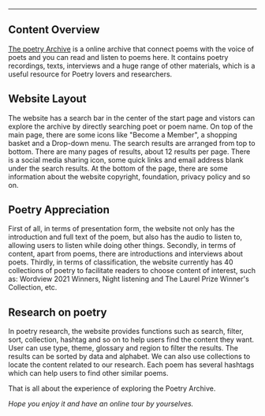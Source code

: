 ---
## Content Overview
[The poetry Archive](https://poetryarchive.org/) is a online archive that connect poems with the voice of poets and you can read and listen to poems here. It contains poetry recordings, texts, interviews and a huge range of other materials, which is a useful resource for Poetry lovers and researchers. 

## Website Layout

The website has a search bar in the center of the start page and vistors can explore the archive by directly searching poet or poem name. On top of the main page, there are some icons like "Become a Member", a shopping basket and a Drop-down menu. The search results are arranged from top to bottom. There are many pages of results, about 12 results per page. There is a social media sharing icon, some quick links and email address blank under the search results. At the bottom of the page, there are some information about the website copyright, foundation, privacy policy and so on.

## Poetry Appreciation 

First of all, in terms of presentation form, the website not only has the introduction and full text of the poem, but also has the audio to listen to, allowing users to listen while doing other things. Secondly, in terms of content, apart from poems, there are introductions and interviews about poets. Thirdly, in terms of classification, the website currently has 40 collections of poetry to facilitate readers to choose content of interest, such as: Wordview 2021 Winners, Night listening and The Laurel Prize Winner's Collection, etc.

## Research on poetry

In poetry research, the website provides functions such as search, filter, sort, collection, hashtag and so on to help users find the content they want. User can use type, theme, glossary and region to filter the results. The results can be sorted by data and alphabet. We can also use collections to locate the content related to our research. Each poem has several hashtags which can help users to find other similar poems.


That is all about the experience of exploring the Poetry Archive.

*Hope you enjoy it and have an online tour by yourselves.*

